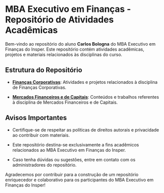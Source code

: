 # MBA Executivo em Finanças - Repositório de Atividades Acadêmicas

Bem-vindo ao repositório do aluno **Carlos Bologna** do MBA Executivo em Finanças do Insper. Este repositório contém atividades acadêmicas, projetos e materiais relacionados às disciplinas do curso. 

## Estrutura do Repositório

- [**Finanças Corporativas**](./financas_corporativas): Atividades e projetos relacionados à disciplina de Finanças Corporativas.

- [**Mercados Financeiros e de Capitais**](./mercados_financeiros_capitais): Conteúdos e trabalhos referentes à disciplina de Mercados Financeiros e de Capitais.

## Avisos Importantes

- Certifique-se de respeitar as políticas de direitos autorais e privacidade ao contribuir com materiais.

- Este repositório destina-se exclusivamente a fins acadêmicos relacionados ao MBA Executivo em Finanças do Insper.

- Caso tenha dúvidas ou sugestões, entre em contato com os administradores do repositório.

Agradecemos por contribuir para a construção de um repositório enriquecedor e colaborativo para os participantes do MBA Executivo em Finanças do Insper!
